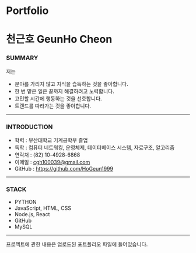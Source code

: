 # Portfolio
# 천근호 GeunHo Cheon

### SUMMARY
저는  
*  분야를 가리지 않고 지식을 습득하는 것을 좋아합니다.
*  한 번 맡은 일은 끝까지 해결하려고 노력합니다.
*  고민할 시간에 행동하는 것을 선호합니다.
*  트렌드를 따라가는 것을 좋아합니다.
-------------

### INTRODUCTION
* 학력 : 부산대학교 기계공학부 졸업
* 독학 : 컴퓨터 네트워킹, 운영체제, 데이터베이스 시스템, 자료구조, 알고리즘
* 연락처 : (82) 10-4928-6868
* 이메일 : cgh100039@gmail.com
* GitHub : https://github.com/HoGeun1999
--------------
### STACK
* PYTHON
* JavaScript, HTML, CSS
* Node.js, React
* GitHub
* MySQL
---------
프로젝트에 관한 내용은 업로드된 포트폴리오 파일에 들어있습니다.
